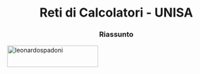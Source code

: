 <h1 align="center">Reti di Calcolatori - UNISA</h1>
<h3 align="center">Riassunto</h3>





<p><a href="https://www.buymeacoffee.com/leonardospadoni"> <img align="left" src="https://cdn.buymeacoffee.com/buttons/v2/default-yellow.png" height="50" width="210" alt="leonardospadoni" /></a></p><br><br>
